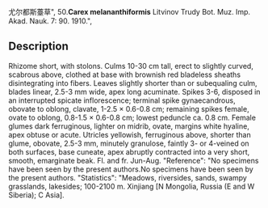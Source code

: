 尤尔都斯薹草",
50.**Carex melananthiformis** Litvinov Trudy Bot. Muz. Imp. Akad. Nauk. 7: 90. 1910.",

## Description
Rhizome short, with stolons. Culms 10-30 cm tall, erect to slightly curved, scabrous above, clothed at base with brownish red bladeless sheaths disintegrating into fibers. Leaves slightly shorter than or subequaling culm, blades linear, 2.5-3 mm wide, apex long acuminate. Spikes 3-6, disposed in an interrupted spicate inflorescence; terminal spike gynaecandrous, obovate to oblong, clavate, 1-2.5 × 0.6-0.8 cm; remaining spikes female, ovate to oblong, 0.8-1.5 × 0.6-0.8 cm; lowest peduncle ca. 0.8 cm. Female glumes dark ferruginous, lighter on midrib, ovate, margins white hyaline, apex obtuse or acute. Utricles yellowish, ferruginous above, shorter than glume, obovate, 2.5-3 mm, minutely granulose, faintly 3- or 4-veined on both surfaces, base cuneate, apex abruptly contracted into a very short, smooth, emarginate beak. Fl. and fr. Jun-Aug.
  "Reference": "No specimens have been seen by the present authors.No specimens have been seen by the present authors.
  "Statistics": "Meadows, riversides, sands, swampy grasslands, lakesides; 100-2100 m. Xinjiang [N Mongolia, Russia (E and W Siberia); C Asia].
